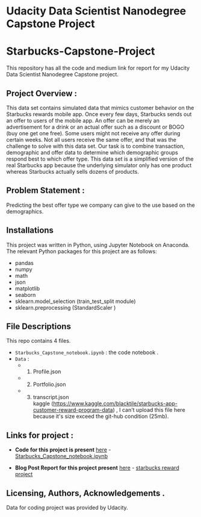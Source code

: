 # Udacity Data Scientist Nanodegree Capstone Project
# Starbucks-Capstone-Project
This repository has all the code and medium link for report for my Udacity Data Scientist Nanodegree Capstone project.

## Project Overview :
This data set contains simulated data that mimics customer behavior on the Starbucks rewards mobile app. Once every few days, Starbucks sends out an offer to users of the mobile app. An offer can be merely an advertisement for a drink or an actual offer such as a discount or BOGO (buy one get one free). Some users might not receive any offer during certain weeks.
Not all users receive the same offer, and that was the challenge to solve with this data set.
Our task is to combine transaction, demographic and offer data to determine which demographic groups respond best to which offer type. This data set is a simplified version of the real Starbucks app because the underlying simulator only has one product whereas Starbucks actually sells dozens of products.

## Problem Statement :
Predicting the best offer type we company can give to the use based on the demographics. 

## Installations
This project was written in Python, using Jupyter Notebook on Anaconda. The relevant Python packages for this project are as follows:

- pandas
- numpy
- math
- json
- matplotlib
- seaborn
- sklearn.model_selection (train_test_split module)
- sklearn.preprocessing (StandardScaler )

## File Descriptions
This repo contains 4 files. 
- `Starbucks_Capstone_notebook.ipynb` : the code notebook .
-   `Data` :
    - 1. Profile.json
    - 2. Portfolio.json
    - 3. transcript.json  
kaggle (https://www.kaggle.com/blacktile/starbucks-app-customer-reward-program-data) ,  I can't upload this file here because it's size exceed the 
    git-hub condition (25mb).
 
## Links for project :
- **Code for this project is present** [here](https://github.com/talhashaikh5/starbucks-reward-project/blob/main/Starbucks_Capstone_notebook.ipynb) 
      - [Starbucks_Capstone_notebook.ipynb](https://github.com/talhashaikh5/starbucks-reward-project/blob/main/Starbucks_Capstone_notebook.ipynb)

  

- **Blog Post Report for this project present** [here](https://medium.com/@talha.shaikh5/starbucks-rewards-project-d29e6df86d78) - [starbucks reward project](https://medium.com/@talha.shaikh5/starbucks-rewards-project-d29e6df86d78)


## Licensing, Authors, Acknowledgements .
Data for coding project was provided by Udacity.